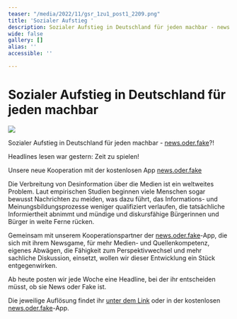 ```yaml
---
teaser: "/media/2022/11/gsr_1zu1_post1_2209.png"
title: 'Sozialer Aufstieg '
description: Sozialer Aufstieg in Deutschland für jeden machbar - news.oder.fake?!
wide: false
gallery: []
alias: ''
accessible: ''

---
```

# Sozialer Aufstieg in Deutschland für jeden machbar

![](/media/2022/11/gsr_1zu1_post1_2209.png)

Sozialer Aufstieg in Deutschland für jeden machbar - [news.oder.fake](https://newsoderfake.de/)?!

Headlines lesen war gestern: Zeit zu spielen!

Unsere neue Kooperation mit der kostenlosen App [news.oder.fake](https://www.facebook.com/newsoderfake)

Die Verbreitung von Desinformation über die Medien ist ein weltweites Problem. Laut empirischen Studien beginnen viele Menschen sogar bewusst Nachrichten zu meiden, was dazu führt, das Informations- und Meinungsbildungsprozesse weniger qualifiziert verlaufen, die tatsächliche Informiertheit abnimmt und mündige und diskursfähige Bürgerinnen und Bürger in weite Ferne rücken.

Gemeinsam mit unserem Kooperationspartner der [news.oder.fake](https://www.facebook.com/newsoderfake)-App, die sich mit ihrem Newsgame, für mehr Medien- und Quellenkompetenz, eigenes Abwägen, die Fähigkeit zum Perspektivwechsel und mehr sachliche Diskussion, einsetzt, wollen wir dieser Entwicklung ein Stück entgegenwirken.

Ab heute posten wir jede Woche eine Headline, bei der ihr entscheiden müsst, ob sie News oder Fake ist.

Die jeweilige Auflösung findet ihr [unter dem Link](https://headline.newsoderfake.de/soziale-mobilitaet-KccbTG) oder in der kostenlosen [news.oder.fake](https://www.facebook.com/newsoderfake)-App.